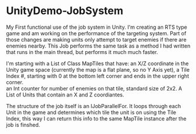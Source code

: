 # UnityDemo-JobSystem
My First functional use of the job system in Unity. I'm creating an RTS type game and am working on the performance of the targeting system.  Part of those changes are making units only attempt to target enemies if there are enemies nearby. This Job performs the same task as a method I had written that runs in the main thread, but performs it much much faster.  

I'm starting with a List of Class MapTiles that have:
  an X/Z coordinate in the Unity game space (currently the map is a flat plane, so no Y Axis yet), 
  a Tile Index #, starting with 0 at the bottom left corner and ends in the upper right corner.  
  an Int counter for number of enemies on that tile,
  standard size of 2x2.
A List of Units that contain an X and Z coordiantes.

The structure of the job itself is an IJobParallelFor.  It loops through each Unit in the game and determines which tile the unit is on using the Tile Index, this way I can return this info to the same MapTile instance after the job is finshed.   


